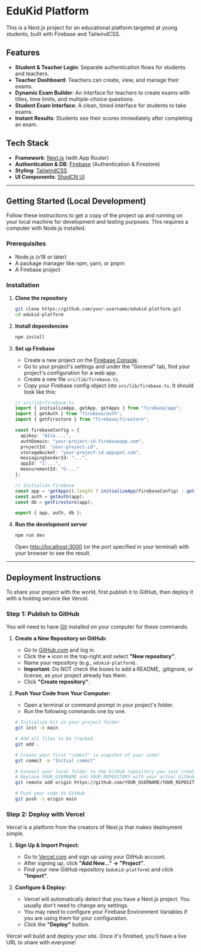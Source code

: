 # EduKid Platform

This is a Next.js project for an educational platform targeted at young students, built with Firebase and TailwindCSS.

## Features

- **Student & Teacher Login**: Separate authentication flows for students and teachers.
- **Teacher Dashboard**: Teachers can create, view, and manage their exams.
- **Dynamic Exam Builder**: An interface for teachers to create exams with titles, time limits, and multiple-choice questions.
- **Student Exam Interface**: A clean, timed interface for students to take exams.
- **Instant Results**: Students see their scores immediately after completing an exam.

## Tech Stack

- **Framework**: [Next.js](https://nextjs.org/) (with App Router)
- **Authentication & DB**: [Firebase](https://firebase.google.com/) (Authentication & Firestore)
- **Styling**: [TailwindCSS](https://tailwindcss.com/)
- **UI Components**: [ShadCN UI](https://ui.shadcn.com/)

---

## Getting Started (Local Development)

Follow these instructions to get a copy of the project up and running on your local machine for development and testing purposes. This requires a computer with Node.js installed.

### Prerequisites

- Node.js (v18 or later)
- A package manager like npm, yarn, or pnpm
- A Firebase project

### Installation

1.  **Clone the repository**
    ```bash
    git clone https://github.com/your-username/edukid-platform.git
    cd edukid-platform
    ```

2.  **Install dependencies**
    ```bash
    npm install
    ```

3.  **Set up Firebase**

    - Create a new project on the [Firebase Console](https://console.firebase.google.com/).
    - Go to your project's settings and under the "General" tab, find your project's configuration for a web app.
    - Create a new file `src/lib/firebase.ts`.
    - Copy your Firebase config object into `src/lib/firebase.ts`. It should look like this:

    ```typescript
    // src/lib/firebase.ts
    import { initializeApp, getApp, getApps } from "firebase/app";
    import { getAuth } from "firebase/auth";
    import { getFirestore } from "firebase/firestore";

    const firebaseConfig = {
      apiKey: "AIza....",
      authDomain: "your-project-id.firebaseapp.com",
      projectId: "your-project-id",
      storageBucket: "your-project-id.appspot.com",
      messagingSenderId: "...",
      appId: "1:...",
      measurementId: "G-..."
    };

    // Initialize Firebase
    const app = !getApps().length ? initializeApp(firebaseConfig) : getApp();
    const auth = getAuth(app);
    const db = getFirestore(app);

    export { app, auth, db };
    ```

4.  **Run the development server**
    ```bash
    npm run dev
    ```

    Open [http://localhost:3000](http://localhost:3000) (or the port specified in your terminal) with your browser to see the result.

---

## Deployment Instructions

To share your project with the world, first publish it to GitHub, then deploy it with a hosting service like Vercel.

### Step 1: Publish to GitHub

You will need to have [Git](https://git-scm.com/downloads) installed on your computer for these commands.

1.  **Create a New Repository on GitHub:**
    - Go to [GitHub.com](https://github.com) and log in.
    - Click the **+** icon in the top-right and select **"New repository"**.
    - Name your repository (e.g., `edukid-platform`).
    - **Important**: Do NOT check the boxes to add a README, .gitignore, or license, as your project already has them.
    - Click **"Create repository"**.

2.  **Push Your Code from Your Computer:**
    - Open a terminal or command prompt in your project's folder.
    - Run the following commands one by one.

    ```bash
    # Initialize Git in your project folder
    git init -b main

    # Add all files to be tracked
    git add .

    # Create your first "commit" (a snapshot of your code)
    git commit -m "Initial commit"

    # Connect your local folder to the GitHub repository you just created
    # Replace YOUR_USERNAME and YOUR_REPOSITORY with your actual GitHub details
    git remote add origin https://github.com/YOUR_USERNAME/YOUR_REPOSITORY.git

    # Push your code to GitHub
    git push -u origin main
    ```

### Step 2: Deploy with Vercel

Vercel is a platform from the creators of Next.js that makes deployment simple.

1.  **Sign Up & Import Project:**
    - Go to [Vercel.com](https://vercel.com/signup) and sign up using your GitHub account.
    - After signing up, click **"Add New..." -> "Project"**.
    - Find your new GitHub repository (`edukid-platform`) and click **"Import"**.

2.  **Configure & Deploy:**
    - Vercel will automatically detect that you have a Next.js project. You usually don't need to change any settings.
    - You may need to configure your Firebase Environment Variables if you are using them for your configuration.
    - Click the **"Deploy"** button.

Vercel will build and deploy your site. Once it's finished, you'll have a live URL to share with everyone!
